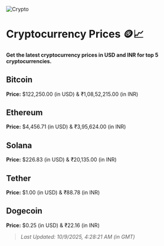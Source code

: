 
![Crypto](https://www.techguide.com.au/wp-content/uploads/2020/11/crypto3.jpeg)

# Cryptocurrency Prices 🪙📈

#### Get the latest cryptocurrency prices in USD and INR for top 5 cryptocurrencies.

## Bitcoin

**Price:** $122,250.00 (in USD) & ₹1,08,52,215.00 (in INR)

## Ethereum

**Price:** $4,456.71 (in USD) & ₹3,95,624.00 (in INR)

## Solana

**Price:** $226.83 (in USD) & ₹20,135.00 (in INR)

## Tether

**Price:** $1.00 (in USD) & ₹88.78 (in INR)

## Dogecoin

**Price:** $0.25 (in USD) & ₹22.16 (in INR)

> _Last Updated: 10/9/2025, 4:28:21 AM (in GMT)_
